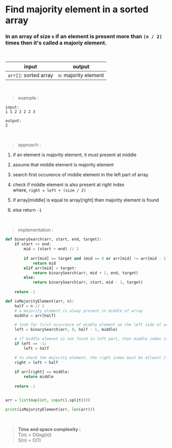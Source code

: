 # Find majority element in a sorted array

### In an array of size `n` if an element is present more than `(n / 2)` times then it's called a majoriy element.

<br>

| input | output |
| --- | --- |
| `arr[]`: sorted array | `n`: majority element |

<br>

> example :

```
input:
1 1 2 2 2 2 3

output:
2
```

<br>

> approach :

1. if an element is majority element, it must present at middle

2. assume that middle element is majority element

3. search first occurence of middle element in the left part of array

4. check if middle element is also present at right index
<br>where, `right = left + (size / 2)`

5. if array[middle] is equal to array[right] then majority element is found

6. else return `-1`

<br>

> implementation :

```python
def binarySearch(arr, start, end, target):
    if start <= end:
        mid = (start + end) // 2
        
        if arr[mid] == target and (mid == 0 or arr[mid] != arr[mid - 1]):
            return mid
        elif arr[mid] < target:
            return binarySearch(arr, mid + 1, end, target)
        else:
            return binarySearch(arr, start, mid - 1, target)
    
    return -1

def isMajorityElement(arr, n):
    half = n // 2
    # a majority element is alway present in middle of array
    middle = arr[half]

    # look for first occurence of middle element on the left side of array
    left = binarySearch(arr, 0, half - 1, middle)

    # if middle elemnet is not found in left part, then middle index is the first occurence
    if left == -1:
        left = half

    # to check the majority element, the right index must be atleast (left + half)
    right = left + half
    
    if arr[right] == middle:
        return middle
    
    return -1


arr = list(map(int, input().split()))

print(isMajorityElement(arr, len(arr)))
```

<br>

> **Time and space complexity :**
<br>T(n) = O(log(n))
<br>S(n) = O(1)
